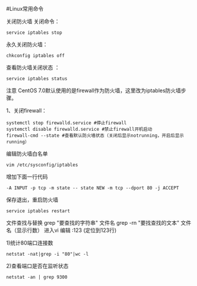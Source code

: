 #Linux常用命令 

关闭防火墙
关闭命令：

    service iptables stop
    
永久关闭防火墙：

    chkconfig iptables off
查看防火墙关闭状态 ：

    service iptables status


注意 CentOS 7.0默认使用的是firewall作为防火墙，这里改为iptables防火墙步骤。

1、关闭firewall：

    systemctl stop firewalld.service #停止firewall
    systemctl disable firewalld.service #禁止firewall开机启动
    firewall-cmd --state #查看默认防火墙状态（关闭后显示notrunning，开启后显示running）

编辑防火墙白名单

    vim /etc/sysconfig/iptables
增加下面一行代码

    -A INPUT -p tcp -m state -- state NEW -m tcp --dport 80 -j ACCEPT
保存退出，重启防火墙

    service iptables restart
 

 
 文件查找与替换
 grep "要查找的字符串" 文件名 
 grep -rn "要找查找的文本" 文件名（显示行数）
 进入vi 编辑 :123 (定位到123行)  
 
 
 
 1)统计80端口连接数
 
    netstat -nat|grep -i "80"|wc -l
 
 2)查看端口是否在监听状态
 
    netstat -an | grep 9300  
 